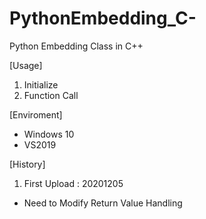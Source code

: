 # PythonEmbedding_C-
Python Embedding Class in C++

[Usage]
1. Initialize
2. Function Call

[Enviroment]
- Windows 10
- VS2019

[History]
1. First Upload : 20201205
 - Need to Modify Return Value Handling
